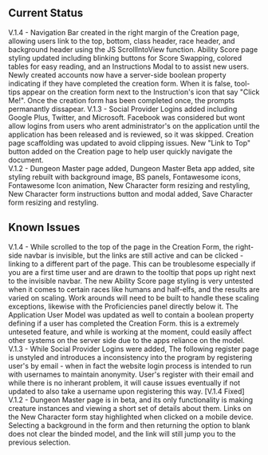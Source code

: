 ## Current Status
V.1.4 - Navigation Bar created in the right margin of the Creation page, allowing users link to the top, bottom, class header, race header, and background header using the JS ScrollIntoView function. Ability Score page styling updated including blinking buttons for Score Swapping, colored tables for easy reading, and an Instructions Modal to to assist new users. Newly created accounts now have a server-side boolean property indicating if they have completed the creation form. When it is false, tool-tips appear on the creation form next to the Instruction's icon that say "Click Me!". Once the creation form has been completed once, the prompts permanantly dissapear. 
V.1.3 - Social Provider Logins added including Google Plus, Twitter, and Microsoft. Facebook was considered but wont allow logins from users who arent administrator's on the application until the application has been released and is reviewed, so it was skipped. Creation page scaffolding was updated to avoid clipping issues. New "Link to Top" button added on the Creation page to help user quickly navigate the document.  
V.1.2 - Dungeon Master page added, Dungeon Master Beta app added, site styling rebuilt with background image, BS panels, Fontawesome icons, Fontawesome Icon animation, New Character form resizing and restyling, New Character form instructions button and modal added, Save Character form resizing and restyling. 

## Known Issues
V.1.4 - While scrolled to the top of the page in the Creation Form, the right-side navbar is invisible, but the links are still active and can be clicked - linking to a different part of the page. This can be troublesome especially if you are a first time user and are drawn to the tooltip that pops up right next to the invisible navbar. The new Ability Score page styling is very untested when it comes to certain races like humans and half-elfs, and the results are varied on scaling. Work arounds will need to be built to handle these scaling exceptions, likewise with the Proficiencies panel directly below it. The Application User Model was updated as well to contain a boolean property defining if a user has completed the Creation Form. this is a extremely unteseted feature, and while is working at the moment, could easily affect other systems on the server side due to the apps reliance on the model.
V.1.3 - While Social Provider Logins were added, The following register page is unstyled and introduces a inconsistency into the program by registering user's by email - when in fact the website login process is intended to run with usernames to maintain anonymity. User's register with their email and while there is no inherant problem, it will cause issues eventually if not updated to also take a username upon registering this way. [V.1.4 Fixed]
V.1.2 - Dungeon Master page is in beta, and its only functionality is making creature instances and viewing a short set of details about them. Links on the New Character form stay highlighted when clicked on a mobile device. Selecting a background in the form and then returning the option to blank does not clear the binded model, and the link will still jump you to the previous selection.
